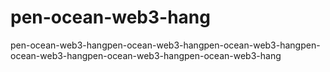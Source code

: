 # pen-ocean-web3-hang
pen-ocean-web3-hangpen-ocean-web3-hangpen-ocean-web3-hangpen-ocean-web3-hangpen-ocean-web3-hangpen-ocean-web3-hang
